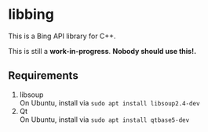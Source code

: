# libbing
This is a Bing API library for C++.

This is still a **work-in-progress**. **Nobody should use this!.**

## Requirements
1. libsoup  
   On Ubuntu, install via `sudo apt install libsoup2.4-dev`
2. Qt  
   On Ubuntu, install via `sudo apt install qtbase5-dev`
